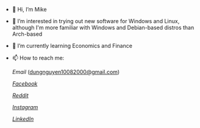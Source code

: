 - 👋 Hi, I’m Mike
- 👀 I’m interested in trying out new software for Windows and Linux, although I'm more familiar with Windows and Debian-based distros than Arch-based
- 🌱 I’m currently learning Economics and Finance
- 📫 How to reach me: 
 
	
	*Email* (dungnguyen10082000@gmail.com)
	
	*[Facebook](https://www.facebook.com/DNM1008/)*
	
	*[Reddit](https://www.reddit.com/user/dungnm10082000)*
	
	*[Instagram](https://www.instagram.com/zeusalmt/)*
	
	*[LinkedIn](https://www.linkedin.com/in/dung-nguyen-415874168/)*

<!---
DNM1008/DNM1008 is a ✨ special ✨ repository because its `README.md` (this file) appears on your GitHub profile.
You can click the Preview link to take a look at your changes.
--->
